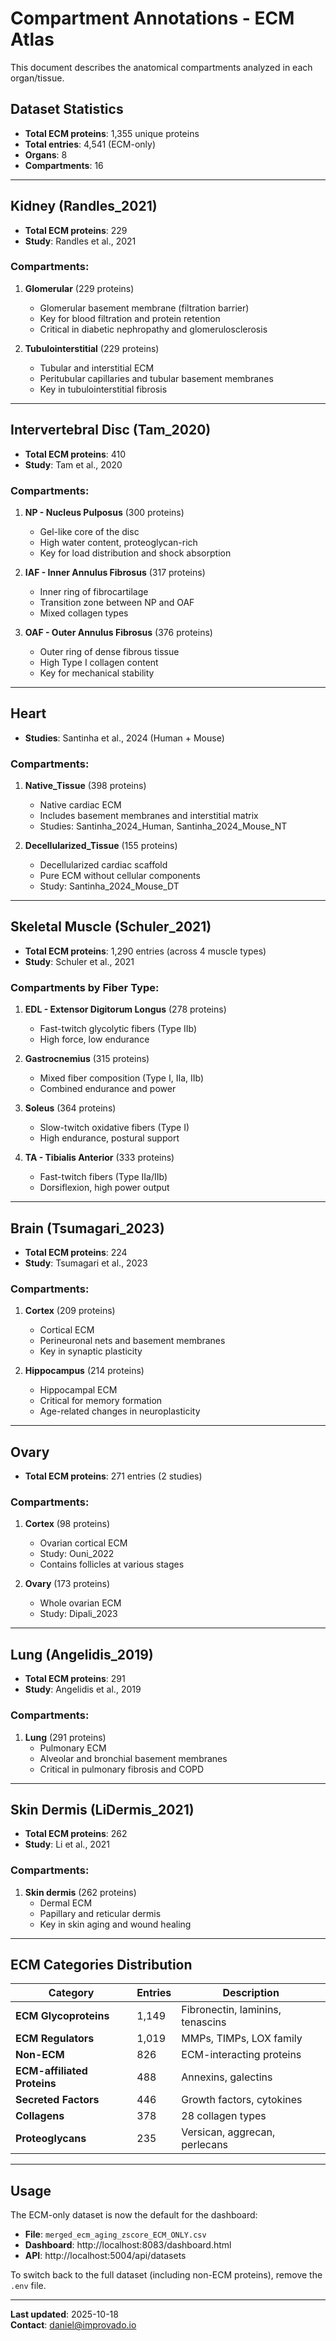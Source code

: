 # Compartment Annotations - ECM Atlas

This document describes the anatomical compartments analyzed in each organ/tissue.

## Dataset Statistics

- **Total ECM proteins**: 1,355 unique proteins
- **Total entries**: 4,541 (ECM-only)
- **Organs**: 8
- **Compartments**: 16

---

## Kidney (Randles_2021)
- **Total ECM proteins**: 229
- **Study**: Randles et al., 2021

### Compartments:

1. **Glomerular** (229 proteins)
   - Glomerular basement membrane (filtration barrier)
   - Key for blood filtration and protein retention
   - Critical in diabetic nephropathy and glomerulosclerosis

2. **Tubulointerstitial** (229 proteins)
   - Tubular and interstitial ECM
   - Peritubular capillaries and tubular basement membranes
   - Key in tubulointerstitial fibrosis

---

## Intervertebral Disc (Tam_2020)
- **Total ECM proteins**: 410
- **Study**: Tam et al., 2020

### Compartments:

1. **NP - Nucleus Pulposus** (300 proteins)
   - Gel-like core of the disc
   - High water content, proteoglycan-rich
   - Key for load distribution and shock absorption

2. **IAF - Inner Annulus Fibrosus** (317 proteins)
   - Inner ring of fibrocartilage
   - Transition zone between NP and OAF
   - Mixed collagen types

3. **OAF - Outer Annulus Fibrosus** (376 proteins)
   - Outer ring of dense fibrous tissue
   - High Type I collagen content
   - Key for mechanical stability

---

## Heart
- **Studies**: Santinha et al., 2024 (Human + Mouse)

### Compartments:

1. **Native_Tissue** (398 proteins)
   - Native cardiac ECM
   - Includes basement membranes and interstitial matrix
   - Studies: Santinha_2024_Human, Santinha_2024_Mouse_NT

2. **Decellularized_Tissue** (155 proteins)
   - Decellularized cardiac scaffold
   - Pure ECM without cellular components
   - Study: Santinha_2024_Mouse_DT

---

## Skeletal Muscle (Schuler_2021)
- **Total ECM proteins**: 1,290 entries (across 4 muscle types)
- **Study**: Schuler et al., 2021

### Compartments by Fiber Type:

1. **EDL - Extensor Digitorum Longus** (278 proteins)
   - Fast-twitch glycolytic fibers (Type IIb)
   - High force, low endurance

2. **Gastrocnemius** (315 proteins)
   - Mixed fiber composition (Type I, IIa, IIb)
   - Combined endurance and power

3. **Soleus** (364 proteins)
   - Slow-twitch oxidative fibers (Type I)
   - High endurance, postural support

4. **TA - Tibialis Anterior** (333 proteins)
   - Fast-twitch fibers (Type IIa/IIb)
   - Dorsiflexion, high power output

---

## Brain (Tsumagari_2023)
- **Total ECM proteins**: 224
- **Study**: Tsumagari et al., 2023

### Compartments:

1. **Cortex** (209 proteins)
   - Cortical ECM
   - Perineuronal nets and basement membranes
   - Key in synaptic plasticity

2. **Hippocampus** (214 proteins)
   - Hippocampal ECM
   - Critical for memory formation
   - Age-related changes in neuroplasticity

---

## Ovary
- **Total ECM proteins**: 271 entries (2 studies)

### Compartments:

1. **Cortex** (98 proteins)
   - Ovarian cortical ECM
   - Study: Ouni_2022
   - Contains follicles at various stages

2. **Ovary** (173 proteins)
   - Whole ovarian ECM
   - Study: Dipali_2023

---

## Lung (Angelidis_2019)
- **Total ECM proteins**: 291
- **Study**: Angelidis et al., 2019

### Compartments:

1. **Lung** (291 proteins)
   - Pulmonary ECM
   - Alveolar and bronchial basement membranes
   - Critical in pulmonary fibrosis and COPD

---

## Skin Dermis (LiDermis_2021)
- **Total ECM proteins**: 262
- **Study**: Li et al., 2021

### Compartments:

1. **Skin dermis** (262 proteins)
   - Dermal ECM
   - Papillary and reticular dermis
   - Key in skin aging and wound healing

---

## ECM Categories Distribution

| Category | Entries | Description |
|----------|---------|-------------|
| **ECM Glycoproteins** | 1,149 | Fibronectin, laminins, tenascins |
| **ECM Regulators** | 1,019 | MMPs, TIMPs, LOX family |
| **Non-ECM** | 826 | ECM-interacting proteins |
| **ECM-affiliated Proteins** | 488 | Annexins, galectins |
| **Secreted Factors** | 446 | Growth factors, cytokines |
| **Collagens** | 378 | 28 collagen types |
| **Proteoglycans** | 235 | Versican, aggrecan, perlecans |

---

## Usage

The ECM-only dataset is now the default for the dashboard:
- **File**: `merged_ecm_aging_zscore_ECM_ONLY.csv`
- **Dashboard**: http://localhost:8083/dashboard.html
- **API**: http://localhost:5004/api/datasets

To switch back to the full dataset (including non-ECM proteins), remove the `.env` file.

---

**Last updated**: 2025-10-18  
**Contact**: daniel@improvado.io
